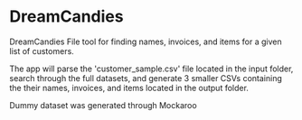 # DreamCandies
DreamCandies File tool for finding names, invoices, and items for a given list of customers.

The app will parse the 'customer_sample.csv' file located in the input folder, search through the full datasets, and generate 3 smaller CSVs containing the their names, invoices, and items located in the output folder.

Dummy dataset was generated through Mockaroo
